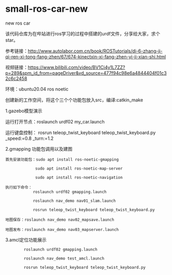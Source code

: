 # small-ros-car-new
new ros car

该代码仓库为在哔站进行ros学习的过程中搭建的urdf文件，分享给大家，求个star。

参考链接：http://www.autolabor.com.cn/book/ROSTutorials/di-6-zhang-ji-qi-ren-xi-tong-fang-zhen/67/674-kinectxin-xi-fang-zhen-yi-ji-xian-shi.html

视频链接：https://www.bilibili.com/video/BV1Ci4y1L7ZZ?p=289&spm_id_from=pageDriver&vd_source=477f94c98e6a4844404f01c32c6c2458

环境：ubuntu20.04 ros noetic

创建新的工作空间，将这个三个个功能包放入src，编译:catkin_make


1.gazebo模型演示

运行打开节点：roslaunch urdf02 my_car.launch 

运行键盘控制：
rosrun teleop_twist_keyboard teleop_twist_keyboard.py _speed:=0.8 _turn:=1.2


2.gmapping 功能包调用以及建图

    首先安装功能包：sudo apt install ros-noetic-gmapping

                 sudo apt install ros-noetic-map-server

                 sudo apt install ros-noetic-navigation
    
    执行如下命令：
                roslaunch urdf02 gmapping.launch

                roslaunch nav_demo nav01_slam.launch

                rosrun teleop_twist_keyboard teleop_twist_keyboard.py 

    地图保存：roslaunch nav_demo nav02_mapsave.launch 

    地图发布：roslaunch nav_demo nav03_mapserver.launch

3.amcl定位功能展示

            roslaunch urdf02 gmapping.launch

            roslaunch nav_demo test_amcl.launch

            rosrun teleop_twist_keyboard teleop_twist_keyboard.py 



